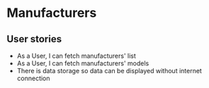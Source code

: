 # Manufacturers

## User stories

- As a User, I can fetch manufacturers' list
- As a User, I can fetch manufacturers' models
- There is data storage so data can be displayed without internet connection


